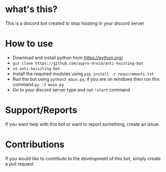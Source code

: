 # what's this?
This is a discord bot created to stop hoisting in your discord server

# How to use
- Download and install python from https://python.org/
- `git clone https://github.com/aypro-droid/anti-hoisting-bot`
- `cd anti-hoisiting-bot`
- Install the required modules using `pip install -r requirements.txt`
- Run the bot using `python3 main.py`, if you are on windows then run this command `py -3 main.py`
- Go to your discord server type and run `!start` command

# Support/Reports
If you want help with this bot or want to report something, create an issue.

# Contributions
If you would like to contribute to the development of this bot, simply create a pull request.
